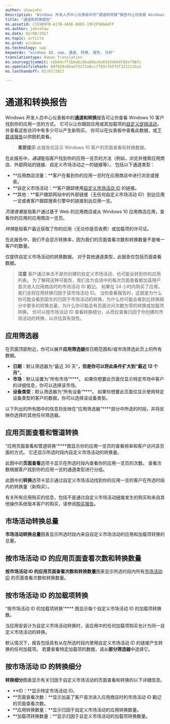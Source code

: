 ```yaml
---
author: shawjohn
Description: "Windows 开发人员中心仪表板中的“通道和转换”报告可让你查看 Windows 10 客户找到你的应用一览的方式。"
title: "通道和转换报告"
ms.assetid: C359B9FB-A17B-4A8E-B8EE-19F2F98AA4FF
ms.author: johnshaw
ms.date: 02/08/2017
ms.topic: article
ms.prod: windows
ms.technology: uwp
keywords: "windows 10, uwp, 通道, 转换, 报告, 分析"
translationtype: Human Translation
ms.sourcegitcommit: c6b64cff1bbebc8ba69bc6e03d34b69f85e798fc
ms.openlocfilehash: 60f639c6bad73273a6cc7f83cf65fdf321211ba1
ms.lasthandoff: 02/07/2017

---
```


# <a name="channels-and-conversions-report"></a>通道和转换报告


Windows 开发人员中心仪表板中的**通道和转换**报告可让你查看 Windows 10 客户找到你的应用一览的方式。 它可以让你跟踪应用或其加载项的[自定义促销活动](create-a-custom-app-promotion-campaign.md)，并查看这些访问中有多少可以产生新购买。 你可以在仪表板中查看此数据，或[下载该报告](download-analytic-reports.md)以供脱机查看。

> **重要提示**   此报告仅显示 Windows 10 客户的页面查看和转换数据。

 

在此报告中，*通道*是指客户找到你的应用一览页的方法（例如，浏览并搜索应用商店、外部网站的链接、自定义市场活动之一的链接等）。 包括以下通道类型：

-   **应用商店流量：**客户在看到你的应用一览时在应用商店中进行浏览或搜索。
-   **自定义市场活动：**客户跟踪使用[自定义市场活动 ID](create-a-custom-app-promotion-campaign.md) 的链接。
-   **其他：**客户跟踪网站中的外部链接（无任何自定义市场活动 ID）到达应用一览或者客户跟踪搜索引擎中的链接到达应用一览。

*页面查看*是指客户通过基于 Web 的应用商店或从 Windows 10 应用商店应用，查看你的应用的应用商店一览页。

*转换*是指客户最近获取了你的应用（无论你是否收费）或加载项的许可证。

在此报告中，我们不会显示转换率，因为我们的页面查看次数和转换数量不是唯一客户的数量。

仅提供自定义市场活动的转换数据。 对于其他通道类型，此报告仅包括页面查看数据。

> **注意**  客户通过单击不是你创建的自定义市场活动，也可能会转到你的应用列表。 为了解释这种可能性，我们会为会话中的每次页面查看都加盖用户首次进入应用商店时的市场活动 ID 戳记。 如果在 24 小时内购买了应用，我们会将应用转换归因于该市场活动 ID。 当你查看报告时，这就是为什么你可能会看到陌生的归因于市场活动的转换，为什么你可能会看到比转换细分中更多的转换总量，为什么你可能会有页面访问次数为零的转换或加载项转换。 你可以按市场活动 ID 查看转换细分，从而仅查看归因于你创建的市场活动的转换，以评估其有效性。


## <a name="apply-filters"></a>应用筛选器


在页面顶部附近，你可以展开**应用筛选器**按日期范围和/或市场筛选此页上的所有数据。

-   **日期**：默认筛选器为“最近 30 天”****，但是你可以将此条件扩大到“最近 12 个月”****。
-   **市场**：默认设置为“所有市场”****。 如果你想要此页面仅显示特定市场中客户的详细信息，你可以选择该市场。
-   **设备类型**：默认筛选器为“所有设备”****。 如果你想要此页面仅显示使用特定设备类型的客户的数据，你可以选择该设备类型。

以下列出的所有图中的信息将反映在“应用筛选器”****部分中所选的时段，并将反映你选择的其他任何筛选器。

## <a name="app-page-views-and-conversions-by-channel"></a>应用页面查看和管道转换


“应用页面查看和管道转换”****图显示你的应用一览页的查看频率和客户访问该页面的方式。 它还显示所选时段内自定义市场活动的转换量。

此图中的**页面查看**选项卡显示在所选时段内查看你的应用一览页的次数。 查看次数根据客户找到你的应用一览的通道类型进行分组。

此图中的**转换**选项卡显示通过自定义市场活动找到你的应用一览的客户在所选时段内的转换量（新购买）。

有关所有应用购买的信息，包括不是通过自定义市场活动链接发生的购买和来自其他操作系统版本客户的购买，请参阅[购买报告](acquisitions-report.md)。

 

## <a name="total-campaign-conversions"></a>市场活动转换总量


**市场活动转换总量**图表显示所选时段内来自自定义市场活动的应用和加载项转换的总量。

## <a name="app-page-views-and-conversions-by-campaign-id"></a>按市场活动 ID 的应用页面查看次数和转换数量


**按市场活动 ID 的应用页面查看次数和转换数量**图表显示所选时段内所有[市场活动 ID](create-a-custom-app-promotion-campaign.md) 的页面查看次数和转换数量。

##  <a name="add-on-conversions-by-campaign-id"></a>按市场活动 ID 的加载项转换


“按市场活动 ID 的加载项转换”**** 图显示每个自定义市场活动 ID 的加载项转换数。

当应用安装计为自定义市场活动转换时，该应用中的任何加载项购买也计为同一自定义市场活动的转换。

默认情况下，报告包括具有从在所选时段内使用自定义市场活动 ID 的链接产生转换的任何加载项。 若要查看特定加载项的数据，请从**部分筛选器**中选择它。

## <a name="conversions-breakdown-by-campaign-id"></a>按市场活动 ID 的转换细分


**转换细分**图表显示有关归因于自定义市场活动的页面查看和转换的以下详细信息。

-   **ID：**显示特定市场活动 ID。
-   **页面查看次数：**显示加盖了客户首次进入应用商店时的市场活动 ID 戳记的页面查看次数。
-   **应用转换数量：**显示归因于自定义市场活动的应用转换数量。
-   **加载项转换数量：**显示归因于自定义市场活动的加载项转换数量。


 

 


